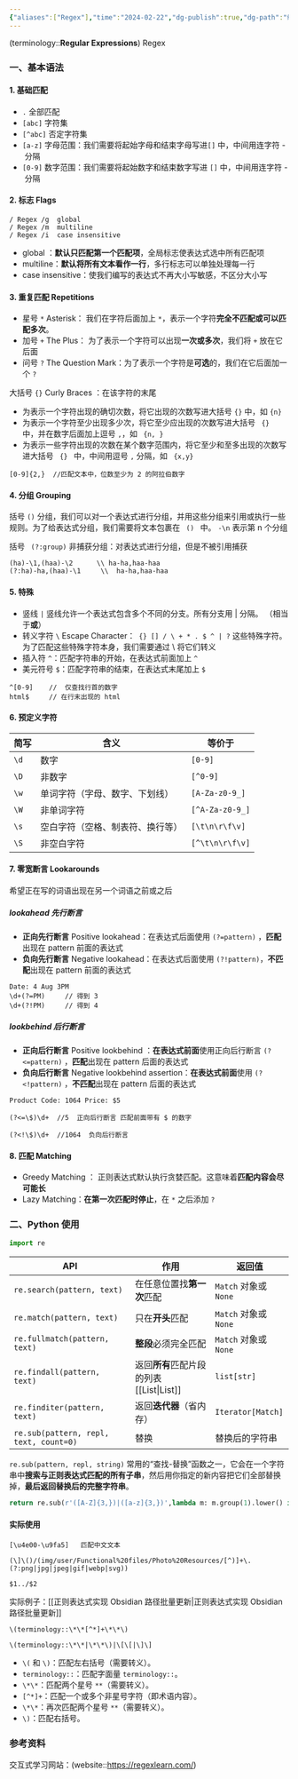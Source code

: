 ```yaml
---
{"aliases":["Regex"],"time":"2024-02-22","dg-publish":true,"dg-path":"编程语言/正则表达式.md","permalink":"/编程语言/正则表达式/","dgPassFrontmatter":true,"noteIcon":"","created":"2024-05-21T15:20:28.000+08:00","updated":"2025-09-03T09:01:52.000+08:00"}
---
```



(terminology::**Regular Expressions**) Regex  
### 一、基本语法
#### 1. 基础匹配
- `.`  全部匹配
- `[abc]`  字符集
- `[^abc]`  否定字符集
- `[a-z]`  字母范围：我们需要将起始字母和结束字母写进`[]` 中，中间用连字符 - 分隔
- `[0-9]`  数字范围：我们需要将起始数字和结束数字写进 `[]` 中，中间用连字符 - 分隔

#### 2. 标志 Flags 
```
/ Regex /g  global 
/ Regex /m  multiline
/ Regex /i  case insensitive
```

- global ：**默认只匹配第一个匹配项**，全局标志使表达式选中所有匹配项
- multiline：**默认将所有文本看作一行**，多行标志可以单独处理每一行
- case insensitive：使我们编写的表达式不再大小写敏感，不区分大小写

#### 3. 重复匹配 Repetitions
- 星号 ` * `  Asterisk： 我们在字符后面加上 `*`，表示一个字符**完全不匹配或可以匹配多次**。
- 加号 ` + ` The Plus： 为了表示一个字符可以出现**一次或多次**，我们将 `+` 放在它后面
- 问号  ` ? ` The Question Mark：为了表示一个字符是**可选**的，我们在它后面加一个 `?`

大括号 ` {} ` Curly Braces ：在该字符的末尾
- 为表示一个字符出现的确切次数，将它出现的次数写进大括号 `{}` 中，如 `{n}` 
- 为表示一个字符至少出现多少次，将它至少应出现的次数写进大括号 ` {} ` 中，并在数字后面加上逗号 `,`，如 ` {n, }`
- 为表示一些字符出现的次数在某个数字范围内，将它至少和至多出现的次数写进大括号 ` {} ` 中，中间用逗号 `,` 分隔，如 ` {x,y}`

```
[0-9]{2,}  //匹配文本中，位数至少为 2 的阿拉伯数字
```
#### 4. 分组 Grouping
括号 `()` 分组，我们可以对一个表达式进行分组，并用这些分组来引用或执行一些规则。为了给表达式分组，我们需要将文本包裹在 ` () ` 中。   `-\n` 表示第 n 个分组

括号 ` (?:group)` 非捕获分组：对表达式进行分组，但是不被引用捕获 
```
(ha)-\1,(haa)-\2      \\ ha-ha,haa-haa 
(?:ha)-ha,(haa)-\1     \\  ha-ha,haa-haa
```

#### 5. 特殊
- 竖线 ` | `  竖线允许一个表达式包含多个不同的分支。所有分支用 | 分隔。 （相当于**或**）
- 转义字符 ` \ ` Escape Character：` {} [] / \ + * . $ ^ | ?` 这些特殊字符。为了匹配这些特殊字符本身，我们需要通过 \ 将它们转义 
- 插入符 `^`：匹配字符串的开始，在表达式前面加上 `^`
- 美元符号 `$`：匹配字符串的结束，在表达式末尾加上 `$`

```
^[0-9]    //  仅查找行首的数字
html$     // 在行末出现的 html
```


#### 6. 预定义字符

| 简写   | 含义               | 等价于             |
| ---- | ---------------- | --------------- |
| `\d` | 数字               | `[0-9]`         |
| `\D` | 非数字              | `[^0-9]`        |
| `\w` | 单词字符（字母、数字、下划线）  | `[A-Za-z0-9_]`  |
| `\W` | 非单词字符            | `[^A-Za-z0-9_]` |
| `\s` | 空白字符（空格、制表符、换行等） | `[\t\n\r\f\v]`  |
| `\S` | 非空白字符            | `[^\t\n\r\f\v]` |

#### 7. 零宽断言 Lookarounds
希望正在写的词语出现在另一个词语之前或之后
##### lookahead 先行断言
- **正向先行断言** Positive lookahead：在表达式后面使用  `(?=pattern)` ，**匹配**出现在 pattern 前面的表达式
- **负向先行断言** Negative lookahead：在表达式后面使用 `(?!pattern)`，**不匹配**出现在 pattern 前面的表达式

```
Date: 4 Aug 3PM 
\d+(?=PM)     // 得到 3 
\d+(?!PM)     // 得到 4 
```

##### lookbehind 后行断言
- **正向后行断言** Positive lookbehind ：**在表达式前面**使用正向后行断言 `(?<=pattern)` ，**匹配**出现在 pattern 后面的表达式
- **负向后行断言** Negative lookbehind assertion：**在表达式前面**使用 `(?<!pattern)`  ，**不匹配**出现在 pattern 后面的表达式

```
Product Code: 1064 Price: $5 

(?<=\$)\d+  //5  正向后行断言 匹配前面带有 $ 的数字 

(?<!\$)\d+  //1064  负向后行断言
```

#### 8. 匹配 Matching
- Greedy Matching ： 正则表达式默认执行贪婪匹配。这意味着**匹配内容会尽可能长**
- Lazy Matching：**在第一次匹配时停止**，在 `*` 之后添加 `?`


### 二、Python 使用
```python
import re
```


| API                                    | 作用                       | 返回值                |
| -------------------------------------- | ------------------------ | ------------------ |
| `re.search(pattern, text)`             | 在任意位置找**第一次**匹配          | `Match` 对象或 `None` |
| `re.match(pattern, text)`              | 只在**开头**匹配               | `Match` 对象或 `None` |
| `re.fullmatch(pattern, text)`          | **整段**必须完全匹配             | `Match` 对象或 `None` |
| `re.findall(pattern, text)`            | 返回**所有**匹配片段的列表 [[List\|List]] | `list[str]`        |
| `re.finditer(pattern, text)`           | 返回**迭代器**（省内存）           | `Iterator[Match]`  |
| `re.sub(pattern, repl, text, count=0)` | 替换                       | 替换后的字符串            |



`re.sub(pattern, repl, string)`   常用的“查找-替换”函数之一，它会在一个字符串中**搜索与正则表达式匹配的所有子串**，然后用你指定的新内容把它们全部替换掉，**最后返回替换后的完整字符串**。 

```python
return re.sub(r'([A-Z]{3,})|([a-z]{3,})',lambda m: m.group(1).lower() if m.group(1) else m.group(2).upper(),s)
```

#### 实际使用
```
[\u4e00-\u9fa5]   匹配中文文本

(\]\()/(img/user/Functional%20files/Photo%20Resources/[^)]+\. (?:png|jpg|jpeg|gif|webp|svg))

$1../$2

```

实际例子：[[正则表达式实现 Obsidian 路径批量更新\|正则表达式实现 Obsidian 路径批量更新]]

```
\(terminology::\*\*[^*]+\*\*\)

\(terminology::\*\*|\*\*\)|\[\[|\]\]

```

- `\(` 和 `\)`：匹配左右括号（需要转义）。
- `terminology::`：匹配字面量 `terminology::`。
- `\*\*`：匹配两个星号 `**`（需要转义）。
- `[^*]+`：匹配一个或多个非星号字符（即术语内容）。
- `\*\*`：再次匹配两个星号 `**`（需要转义）。
- `\)`：匹配右括号。

### 参考资料
交互式学习网站：(website::https://regexlearn.com/) 

